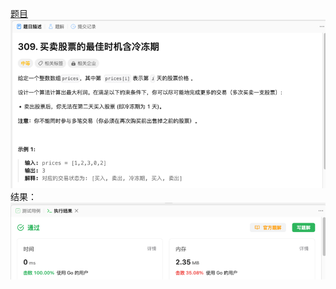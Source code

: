 [题目](https://leetcode.cn/problems/best-time-to-buy-and-sell-stock-with-cooldown/)
![pic](img.png)
结果：
![pic](result.png)